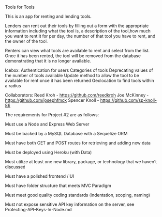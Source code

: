 Tools for Tools

This is an app for renting and lending tools.  

Lenders can rent out their tools by filling out a form with the appropriate information including what the tool is, a description of the tool,how much you want to rent it for per day, the number of that tool you have to rent, and the owner of the tool.

Renters can view what tools are available to rent and select from the list.  Once it has been rented, the tool will be removed from the database demonstrating that it is no longer available.

Icebox:
    Authentication for users
    Categories of tools
    Deprecating values of the number of tools available
    Update method to allow the tool to be available for rent once it has been returned
    Geolocation to find tools within a radius

Collaborators:
    Reed Kroh - https://github.com/reedkroh
    Joe McKinney - https://github.com/josephfmck
    Spencer Knoll - https://github.com/sp-knoll-86





The requirements for Project #2 are as follows:

Must use a Node and Express Web Server

Must be backed by a MySQL Database with a Sequelize ORM

Must have both GET and POST routes for retrieving and adding new data

Must be deployed using Heroku (with Data)

Must utilize at least one new library, package, or technology that we haven’t discussed

Must have a polished frontend / UI

Must have folder structure that meets MVC Paradigm

Must meet good quality coding standards (indentation, scoping, naming)

Must not expose sensitive API key information on the server, see Protecting-API-Keys-In-Node.md